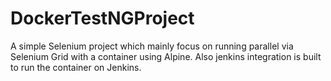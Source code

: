 # DockerTestNGProject

A simple Selenium project which mainly focus on running parallel via Selenium Grid with a container using Alpine. Also jenkins integration is built to run the container on Jenkins.
